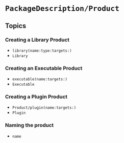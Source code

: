 #  ``PackageDescription/Product``

## Topics

### Creating a Library Product

- ``library(name:type:targets:)``
- ``Library``

### Creating an Executable Product

- ``executable(name:targets:)``
- ``Executable``

### Creating a Plugin Product

- ``Product/plugin(name:targets:)``
- ``Plugin``

### Naming the product

- ``name``
